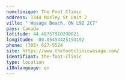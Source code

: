 ```yaml
---
nomclinique: The Foot Clinic
address: 1344 Mosley St Unit 2
ville: " Wasaga Beach, ON L9Z 2C7"
pays: Canada
latitude: 44.48757910290021
longitude: -80.05454425194192
phone: (705) 627-5524
site: https://www.thefootclinicwasaga.com/
identifiant: the-foot-clinic
type: location
i18nlanguage: en
---
```

